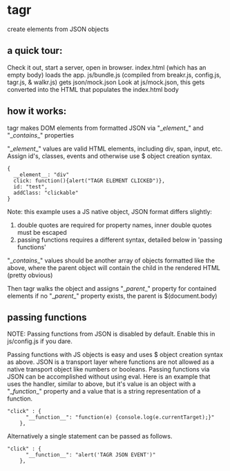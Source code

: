 tagr
====

create elements from JSON objects

a quick tour:
-------------

Check it out, start a server, open in browser. index.html (which has an empty body) loads the app.
js/bundle.js (compiled from breakr.js, config.js, tagr.js, & walkr.js) gets json/mock.json
Look at js/mock.json, this gets converted into the HTML that populates the index.html body

how it works:
-------------

tagr makes DOM elements from formatted JSON via "\__element__" and "\__contains__" properties

"\__element__" values are valid HTML elements, including div, span, input, etc.
Assign id's, classes, events and otherwise use $ object creation syntax.

```
{
  __element__: "div"
  click: function(){alert("TAGR ELEMENT CLICKED")},
  id: "test",
  addClass: "clickable"
}
```
Note: this example uses a JS native object, JSON format differs slightly:

1. double quotes are required for property names, inner double quotes must be escaped
2. passing functions requires a different syntax, detailed below in 'passing functions'

"\__contains__" values should be another array of objects formatted like the above, where
the parent object will contain the child in the rendered HTML (pretty obvious)


Then tagr walks the object and assigns "\__parent__" property for contained elements
if no "\__parent__" property exists, the parent is $(document.body)

passing functions
-----------------

NOTE: Passing functions from JSON is disabled by default. Enable this in js/config.js if you dare.

Passing functions with JS objects is easy and uses $ object creation syntax as above.
JSON is a transport layer where functions are not allowed as a native transport object like numbers or booleans.
Passing functions via JSON can be accomplished without using eval. Here is an example that uses the handler,
similar to above, but it's value is an object with a "\__function__" property and a value that is a string
representation of a function.

```
"click" : {
      "__function__": "function(e) {console.log(e.currentTarget);}"
    },
```

Alternatively a single statement can be passed as follows.
```
"click" : {
      "__function__": "alert('TAGR JSON EVENT')"
    },
```